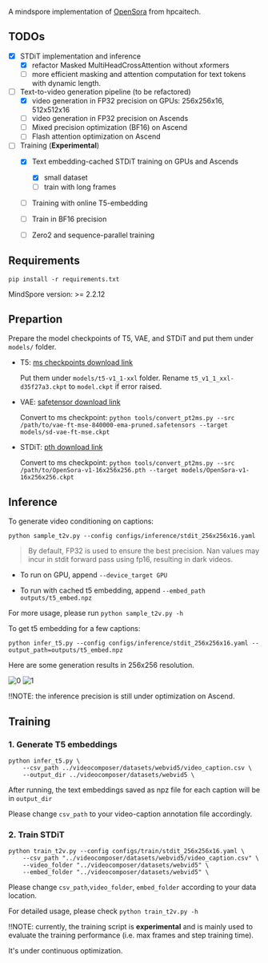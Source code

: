 A mindspore implementation of [OpenSora](https://github.com/hpcaitech/Open-Sora) from hpcaitech.

## TODOs
- [x] STDiT implementation and inference
    - [x] refactor Masked MultiHeadCrossAttention without xformers
    - [ ] more efficient masking and attention computation for text tokens with dynamic length.
- [ ] Text-to-video generation pipeline (to be refactored)
    - [x] video generation in FP32 precision on GPUs: 256x256x16, 512x512x16
    - [ ] video generation in FP32 precision on Ascends
    - [ ] Mixed precision optimization (BF16)  on Ascend
    - [ ] Flash attention optimization on Ascend
- [ ] Training  (**Experimental**)
    - [x] Text embedding-cached STDiT training on GPUs and Ascends
        - [x] small dataset
        - [ ] train with long frames
    - [ ] Training with online T5-embedding
    - [ ] Train in BF16 precision
    - [ ] Zero2 and sequence-parallel training


## Requirements

```
pip install -r requirements.txt
```

MindSpore version: >= 2.2.12 


## Prepartion

Prepare the model checkpoints of T5, VAE, and STDiT and put them under `models/` folder.

- T5: [ms checkpoints download link](https://download-mindspore.osinfra.cn/toolkits/mindone/text_encoders/deepfloyd_t5_v1_1_xxl/)

    Put them under `models/t5-v1_1-xxl` folder. Rename `t5_v1_1_xxl-d35f27a3.ckpt` to `model.ckpt` if error raised.

- VAE: [safetensor download link](https://huggingface.co/stabilityai/sd-vae-ft-mse-original/tree/main)

    Convert to ms checkpoint: `python tools/convert_pt2ms.py --src /path/to/vae-ft-mse-840000-ema-pruned.safetensors --target models/sd-vae-ft-mse.ckpt`

- STDiT: [pth download link](https://huggingface.co/hpcai-tech/Open-Sora/tree/main)

    Convert to ms checkpoint: `python tools/convert_pt2ms.py --src /path/to/OpenSora-v1-16x256x256.pth --target models/OpenSora-v1-16x256x256.ckpt`


## Inference

To generate video conditioning on captions:
```
python sample_t2v.py --config configs/inference/stdit_256x256x16.yaml
```
> By default, FP32 is used to ensure the best precision. Nan values may incur in stdit forward pass using fp16, resulting in dark videos.

- To run on GPU, append
`--device_target GPU`

- To run with cached t5 embedding, append
`--embed_path outputs/t5_embed.npz`

For more usage, please run `python sample_t2v.py -h`

To get t5 embedding for a few captions:
```
python infer_t5.py --config configs/inference/stdit_256x256x16.yaml --output_path=outputs/t5_embed.npz
```

Here are some generation results in 256x256 resolution.

![0](https://github.com/SamitHuang/mindone/assets/8156835/f24f6ecb-84e3-4651-870a-ad562b30fc6e)
![1](https://github.com/SamitHuang/mindone/assets/8156835/65268e97-6bcb-4b23-a3c9-3f0c74b0b624)

!!NOTE: the inference precision is still under optimization on Ascend.

## Training

### 1. Generate T5 embeddings
```
python infer_t5.py \
    --csv_path ../videocomposer/datasets/webvid5/video_caption.csv \
    --output_dir ../videocomposer/datasets/webvid5 \
```

After running, the text embeddings saved as npz file for each caption will be in `output_dir`

Please change `csv_path` to your video-caption annotation file accordingly.

### 2. Train STDiT

```
python train_t2v.py --config configs/train/stdit_256x256x16.yaml \
    --csv_path "../videocomposer/datasets/webvid5/video_caption.csv" \
    --video_folder "../videocomposer/datasets/webvid5" \
    --embed_folder "../videocomposer/datasets/webvid5" \
```

Please change `csv_path`,`video_folder`, `embed_folder` according to your data location.

For detailed usage, please check `python train_t2v.py -h`

!!NOTE: currently, the training script is **experimental** and is mainly used to evaluate the training performance (i.e. max frames and step training time).

It's under continuous optimization.
